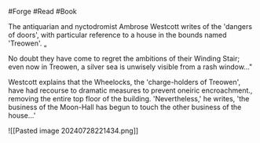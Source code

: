 #Forge #Read #Book 

The antiquarian and nyctodromist Ambrose Westcott writes of the 'dangers of doors', with particular reference to a house in the bounds named 'Treowen'.    „

No doubt they have come to regret the ambitions of their Winding Stair; even now in Treowen, a silver sea is unwisely visible from a rash window…"

Westcott explains that the Wheelocks, the 'charge-holders of Treowen', have had recourse to dramatic measures to prevent oneiric encroachment., removing the entire top floor of the building. 'Nevertheless,' he writes, 'the business of the Moon-Hall has begun to touch the other business of the house...'

![[Pasted image 20240728221434.png]]